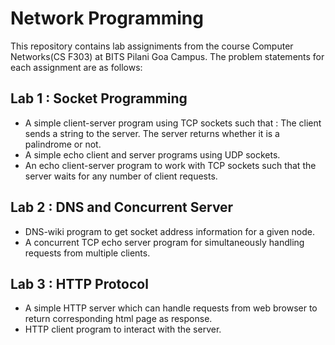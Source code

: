 # Network Programming
This repository contains lab assigniments from the course Computer Networks(CS F303) at BITS Pilani Goa Campus. The problem statements for each assignment are as follows:
  
  ## Lab 1 : Socket Programming
  - A simple client-server program using TCP sockets such that : The client sends a string to the server. The server returns whether it is a palindrome or not.
  - A simple echo client and server programs using UDP sockets.
  - An echo client-server program to work with TCP sockets such that the server waits for any number of client requests.

  ## Lab 2 : DNS and Concurrent Server
  - DNS-wiki program to get socket address information for a given node.
  - A concurrent TCP echo server program for simultaneously handling requests from multiple clients.
  
  ## Lab 3 : HTTP Protocol
  - A simple HTTP server which can handle requests from web browser to return corresponding html page as response.
  - HTTP client program to interact with the server.
